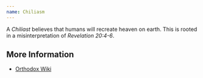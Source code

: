 ```yaml
---
name: Chiliasm
---
```

A _Chiliast_ believes that humans will recreate heaven on earth. This is rooted in a misinterpretation of *Revelation 20:4-6*.

## More Information
- [Orthodox Wiki](https://orthodoxwiki.org/Chiliasm)
